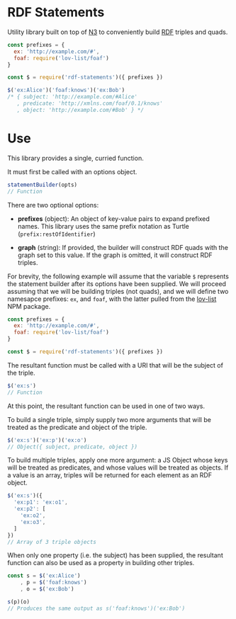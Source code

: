 # RDF Statements
Utility library built on top of [N3](http://npmjs.com/package/n3) to
conveniently build [RDF](http://w3.org/RDF) triples and quads.

```js
const prefixes = {
  ex: 'http://example.com/#',
  foaf: require('lov-list/foaf')
}

const $ = require('rdf-statements')({ prefixes })

$('ex:Alice')('foaf:knows')('ex:Bob')
/* { subject: 'http://example.com/#Alice'
   , predicate: 'http://xmlns.com/foaf/0.1/knows'
   , object: 'http://example.com/#Bob' } */
```


# Use
This library provides a single, curried function.

It must first be called with an options object.

```js
statementBuilder(opts)
// Function
```

There are two optional options:

  * **prefixes** (object): An object of key-value pairs to expand prefixed
    names. This library uses the same prefix notation as Turtle
    (`prefix:restOfIdentifier`)

  * **graph** (string): If provided, the builder will construct RDF quads with
    the graph set to this value. If the graph is omitted, it will construct
    RDF triples.

For brevity, the following example will assume that the variable `$` represents
the statement builder after its options have been supplied. We will proceed
assuming that we will be building triples (not quads), and we will define two
namesapce prefixes: `ex`, and `foaf`, with the latter pulled from the
[lov-list](http://npmjs.com/package/lov-list) NPM package.

```js
const prefixes = {
  ex: 'http://example.com/#',
  foaf: require('lov-list/foaf')
}

const $ = require('rdf-statements')({ prefixes })
```

The resultant function must be called with a URI that will be the subject
of the triple.

```js
$('ex:s')
// Function
```

At this point, the resultant function can be used in one of two ways.

To build a single triple, simply supply two more arguments that will be
treated as the predicate and object of the triple.

```js
$('ex:s')('ex:p')('ex:o')
// Object({ subject, predicate, object })
```

To build multiple triples, apply one more argument: a JS Object whose keys will
be treated as predicates, and whose values will be treated as objects. If a
value is an array, triples will be returned for each element as an RDF object.

```js
$('ex:s')({
  'ex:p1': 'ex:o1',
  'ex:p2': [
    'ex:o2',
    'ex:o3',
  ]
})
// Array of 3 triple objects
```

When only one property (i.e. the subject) has been supplied, the resultant
function can also be used as a property in building other triples.

```js
const s = $('ex:Alice')
    , p = $('foaf:knows')
    , o = $('ex:Bob')

s(p)(o)
// Produces the same output as s('foaf:knows')('ex:Bob')
```
